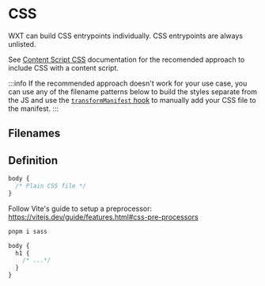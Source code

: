# CSS

WXT can build CSS entrypoints individually. CSS entrypoints are always unlisted.

See [Content Script CSS](/entrypoints/content-scripts#css) documentation for the recomended approach to include CSS with a content script.

:::info
If the recommended approach doesn't work for your use case, you can use any of the filename patterns below to build the styles separate from the JS and use the [`transformManifest` hook](/api/wxt/interfaces/InlineConfig#transformmanifest) to manually add your CSS file to the manifest.
:::

## Filenames

<EntrypointPatterns
  :patterns="[
    ['<name>.(css|scss|sass|less|styl|stylus)', '<name>.css'],
    ['<name>/index.(css|scss|sass|less|styl|stylus)', '<name>.css'],
    ['content.(css|scss|sass|less|styl|stylus)', 'content-scripts/content.css'],
    ['content/index.(css|scss|sass|less|styl|stylus)', 'content-scripts/content.css'],
    ['<name>.content.(css|scss|sass|less|styl|stylus)', 'content-scripts/<name>.css'],
    ['<name>.content/index.(css|scss|sass|less|styl|stylus)', 'content-scripts/<name>.css'],
  ]"
/>

## Definition

```css
body {
  /* Plain CSS file */
}
```

Follow Vite's guide to setup a preprocessor: https://vitejs.dev/guide/features.html#css-pre-processors

```sh
pnpm i sass
```

```scss
body {
  h1 {
    /* ...*/
  }
}
```
